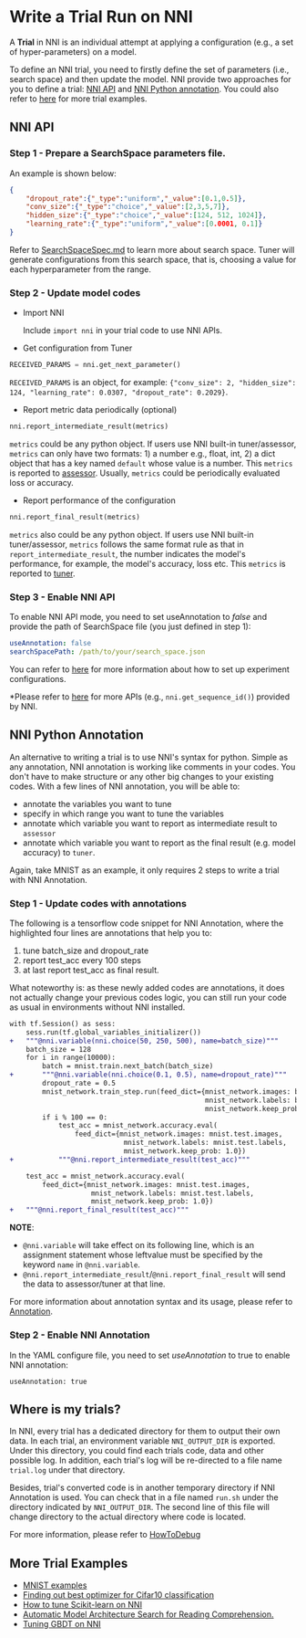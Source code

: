 # Write a Trial Run on NNI

A **Trial** in NNI is an individual attempt at applying a configuration (e.g., a set of hyper-parameters) on a model.

To define an NNI trial, you need to firstly define the set of parameters (i.e., search space) and then update the model. NNI provide two approaches for you to define a trial: [NNI API](#nni-api) and [NNI Python annotation](#nni-annotation). You could also refer to [here](#more-examples) for more trial examples.

<a name="nni-api"></a>
## NNI API

### Step 1 - Prepare a SearchSpace parameters file. 

An example is shown below:

```json
{
    "dropout_rate":{"_type":"uniform","_value":[0.1,0.5]},
    "conv_size":{"_type":"choice","_value":[2,3,5,7]},
    "hidden_size":{"_type":"choice","_value":[124, 512, 1024]},
    "learning_rate":{"_type":"uniform","_value":[0.0001, 0.1]}
}
```

Refer to [SearchSpaceSpec.md](./SearchSpaceSpec.md) to learn more about search space. Tuner will generate configurations from this search space, that is, choosing a value for each hyperparameter from the range.

### Step 2 - Update model codes

- Import NNI

    Include `import nni` in your trial code to use NNI APIs. 

- Get configuration from Tuner
    
```python
RECEIVED_PARAMS = nni.get_next_parameter()
```
`RECEIVED_PARAMS` is an object, for example: 
`{"conv_size": 2, "hidden_size": 124, "learning_rate": 0.0307, "dropout_rate": 0.2029}`.

- Report metric data periodically (optional)

```python
nni.report_intermediate_result(metrics)
```
`metrics` could be any python object. If users use NNI built-in tuner/assessor, `metrics` can only have two formats: 1) a number e.g., float, int, 2) a dict object that has a key named `default` whose value is a number. This `metrics` is reported to [assessor](Builtin_Assessors.md). Usually, `metrics` could be periodically evaluated loss or accuracy.

- Report performance of the configuration

```python
nni.report_final_result(metrics)
```
`metrics` also could be any python object. If users use NNI built-in tuner/assessor, `metrics` follows the same format rule as that in `report_intermediate_result`, the number indicates the model's performance, for example, the model's accuracy, loss etc. This `metrics` is reported to [tuner](Builtin_Tuner.md).

### Step 3 - Enable NNI API

To enable NNI API mode, you need to set useAnnotation to *false* and provide the path of SearchSpace file (you just defined in step 1):

```yaml
useAnnotation: false
searchSpacePath: /path/to/your/search_space.json
```

You can refer to [here](ExperimentConfig.md) for more information about how to set up experiment configurations.

*Please refer to [here](https://nni.readthedocs.io/en/latest/sdk_reference.html) for more APIs (e.g., `nni.get_sequence_id()`) provided by NNI.


<a name="nni-annotation"></a>
## NNI Python Annotation

An alternative to writing a trial is to use NNI's syntax for python. Simple as any annotation, NNI annotation is working like comments in your codes. You don't have to make structure or any other big changes to your existing codes. With a few lines of NNI annotation, you will be able to:

* annotate the variables you want to tune 
* specify in which range you want to tune the variables
* annotate which variable you want to report as intermediate result to `assessor`
* annotate which variable you want to report as the final result (e.g. model accuracy) to `tuner`. 

Again, take MNIST as an example, it only requires 2 steps to write a trial with NNI Annotation.

### Step 1 - Update codes with annotations 

The following is a tensorflow code snippet for NNI Annotation, where the highlighted four lines are annotations that help you to: 
  1. tune batch\_size and dropout\_rate
  2. report test\_acc every 100 steps
  3. at last report test\_acc as final result.

What noteworthy is: as these newly added codes are annotations, it does not actually change your previous codes logic, you can still run your code as usual in environments without NNI installed.

```diff
with tf.Session() as sess:
    sess.run(tf.global_variables_initializer())
+   """@nni.variable(nni.choice(50, 250, 500), name=batch_size)"""
    batch_size = 128
    for i in range(10000):
        batch = mnist.train.next_batch(batch_size)
+       """@nni.variable(nni.choice(0.1, 0.5), name=dropout_rate)"""
        dropout_rate = 0.5
        mnist_network.train_step.run(feed_dict={mnist_network.images: batch[0],
                                                mnist_network.labels: batch[1],
                                                mnist_network.keep_prob: dropout_rate})
        if i % 100 == 0:
            test_acc = mnist_network.accuracy.eval(
                feed_dict={mnist_network.images: mnist.test.images,
                            mnist_network.labels: mnist.test.labels,
                            mnist_network.keep_prob: 1.0})
+           """@nni.report_intermediate_result(test_acc)"""

    test_acc = mnist_network.accuracy.eval(
        feed_dict={mnist_network.images: mnist.test.images,
                    mnist_network.labels: mnist.test.labels,
                    mnist_network.keep_prob: 1.0})
+   """@nni.report_final_result(test_acc)"""
```

**NOTE**: 
- `@nni.variable` will take effect on its following line, which is an assignment statement whose leftvalue must be specified by the keyword `name` in `@nni.variable`.
- `@nni.report_intermediate_result`/`@nni.report_final_result` will send the data to assessor/tuner at that line. 

For more information about annotation syntax and its usage, please refer to [Annotation](AnnotationSpec.md). 


### Step 2 - Enable NNI Annotation

In the YAML configure file, you need to set *useAnnotation* to true to enable NNI annotation:
```
useAnnotation: true
```


## Where is my trials?

In NNI, every trial has a dedicated directory for them to output their own data. In each trial, an environment variable `NNI_OUTPUT_DIR` is exported. Under this directory, you could find each trials code, data and other possible log. In addition, each trial's log will be re-directed to a file name `trial.log` under that directory.

Besides, trial's converted code is in another temporary directory if NNI Annotation is used. You can check that in a file named `run.sh` under the directory indicated by `NNI_OUTPUT_DIR`. The second line of this file will change directory to the actual directory where code is located.

For more information, please refer to [HowToDebug](HowToDebug.md)

<a name="more-examples"></a>
## More Trial Examples

* [MNIST examples](mnist_examples.md)
* [Finding out best optimizer for Cifar10 classification](cifar10_examples.md)
* [How to tune Scikit-learn on NNI](sklearn_examples.md)
* [Automatic Model Architecture Search for Reading Comprehension.](SQuAD_evolution_examples.md)
* [Tuning GBDT on NNI](gbdt_example.md)
